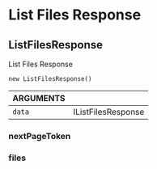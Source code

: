 <!-- Generated automatically. Update this documentation by updating the source code. -->

# List Files Response

## ListFilesResponse

List Files Response

`new ListFilesResponse()`

<div class="method-list">
  <table>
    <thead>
      <tr>
        <th class="title">ARGUMENTS</th>
        <th></th>
      </tr>
    </thead>
    <tbody>
      <tr>
        <td class="param">
          <code>data</code>
        </td>
        <td>
            <div class="type">IListFilesResponse</div>
        </td>
      </tr>
    </tbody>
  </table>
</div>

### nextPageToken

### files
